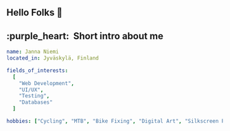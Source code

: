 ## Hello Folks 👋

<h2> :purple_heart: &nbsp;Short intro about me</h2>

```yaml
name: Janna Niemi
located_in: Jyväskylä, Finland

fields_of_interests:
  [
    "Web Development",
    "UI/UX",
    "Testing",
    "Databases"
  ]

hobbies: ["Cycling", "MTB", "Bike Fixing", "Digital Art", "Silkscreen Printing"]
```
